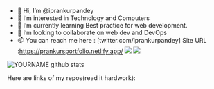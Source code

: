 - 👋 Hi, I’m @iprankurpandey
- 👀 I’m interested in Technology and Computers
- 🌱 I’m currently learning Best practice for web development.
- 💞️ I’m looking to collaborate on web dev and DevOps 
- 📫 You can reach me here : [twitter.com/iprankurpandey]
Site URL :https://prankursportfolio.netlify.app/
![](https://github.com/iprankurpandey/github-stats/blob/master/generated/overview.svg)
![](https://github.com/iprankurpandey/github-stats/blob/master/generated/languages.svg)

![YOURNAME github stats](https://github-readme-stats.vercel.app/api?username=iprankurpandey&show_icons=true&hide_border=true)



<!---
iprankurpandey/iprankurpandey is a ✨ special ✨ repository because its `README.md` (this file) appears on your GitHub profile.
You can click the Preview link to take a look at your changes.
--->
Here are links of my repos(read it hardwork):

